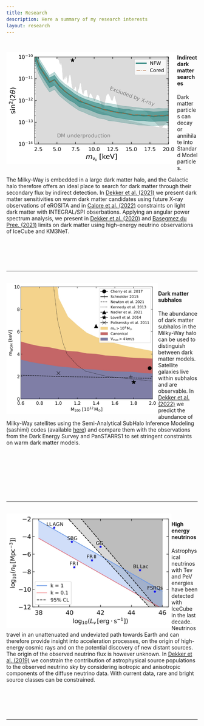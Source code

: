 ```yaml
---
title: Research
description: Here a summary of my research interests
layout: research
---
```


&nbsp;<br>
<div style="float: left"><img src="assets/images/Papers/SterileNeutrino.jpg" width="450" /></div>

#### Indirect dark matter searches
Dark matter particles can decay or annihilate into Standard Model particles. 
<!-- The flux of those secondary products can be detected, and are best identified when coming from regions in the astrophysical sky with a high dark matter flux.  -->
The Milky-Way is embedded in a large dark matter halo, and the Galactic halo therefore offers an ideal place to search for dark matter through their secondary flux by indirect detection. In [Dekker et al. (2021)](https://journals.aps.org/prd/abstract/10.1103/PhysRevD.104.023021) we present dark matter sensitivities on warm dark matter candidates using future X-ray observations of eROSITA and in [Calore et al. (2022)](https://arxiv.org/abs/2209.06299) constraints on light dark matter with INTEGRAL/SPI obserbations. Applying an angular power spectrum analysis, we present in [Dekker et al. (2020)](https://iopscience.iop.org/article/10.1088/1475-7516/2020/09/007) and [Basegmez du Pree. (2021)](https://iopscience.iop.org/article/10.1088/1475-7516/2021/05/054) limits on dark matter using high-energy neutrino observations of IceCube and KM3NeT. 

&nbsp;<br>
&nbsp;<br>
&nbsp;<br>
&nbsp;<br>
<hr class="has-background-grey">


<!-- ####### -->


&nbsp;<br>
<img style="float: left;" src="assets/images/Papers/wdm_Constraints.jpg" width="400">

#### Dark matter subhalos
The abundance of dark matter subhalos in the Milky-Way halo can be used to distinguish between dark matter models. Satellite galaxies live within subhalos and are observable. In [Dekker et al. (2022)](https://journals.aps.org/prd/abstract/10.1103/PhysRevD.106.123026) we predict the abundance of Milky-Way satellites using the Semi-Analytical SubHalo Inference Modeling (sashimi) codes (available [here](https://github.com/shinichiroando/sashimi-w)) and compare them with the observations from the Dark Energy Survey and PanSTARRS1 to set stringent constraints on warm dark matter models. 


&nbsp;<br>
&nbsp;<br>
&nbsp;<br>
&nbsp;<br>
&nbsp;<br>
&nbsp;<br>
&nbsp;<br>
<hr class="has-background-grey">


<!-- ####### -->


&nbsp;<br>
<img style="float: left;" src="assets/images/Papers/Lum_n0_.jpg" width="435">

#### High energy neutrinos
Astrophysical neutrinos with Tev and PeV energies have been detected with IceCube in the last decade. Neutrinos travel in an unattenuated and undeviated path towards Earth and can therefore provide insight into acceleration processes, on the origin of high-energy cosmic rays and on the potential discovery of new distant sources. The origin of the observed neutrino flux is however unknown. In [Dekker et al. (2019)](https://doi.org/10.1088/1475-7516/2019/02/002) we constrain the contribution of astrophysical source populations to the observed neutrino sky by considering isotropic and anisotropic components of the diffuse neutrino data. With current data, rare and bright source classes can be constrained.  


&nbsp;<br>
&nbsp;<br>
&nbsp;<br>
&nbsp;<br>
<hr class="has-background-grey">

<!-- ####### -->